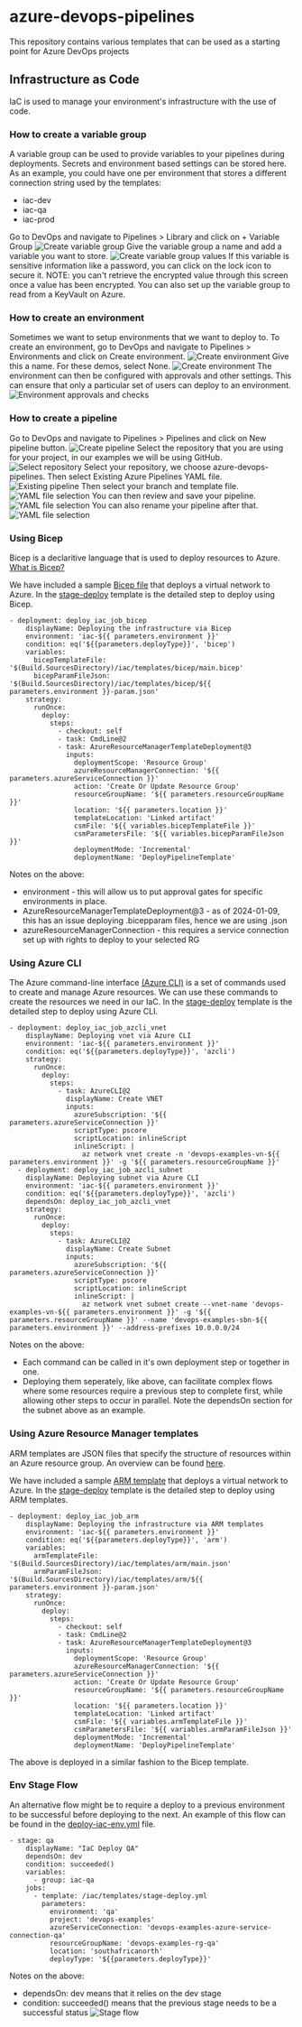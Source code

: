 # azure-devops-pipelines
This repository contains various templates that can be used as a starting point for Azure DevOps projects

## Infrastructure as Code
IaC is used to manage your environment's infrastructure with the use of code.

### How to create a variable group
A variable group can be used to provide variables to your pipelines during deployments.
Secrets and environment based settings can be stored here.
As an example, you could have one per environment that stores a different connection string used by the templates:
* iac-dev
* iac-qa
* iac-prod

Go to DevOps and navigate to Pipelines > Library and click on + Variable Group
![Create variable group](/docs/img/variable-group-create-01.png)
Give the variable group a name and add a variable you want to store.
![Create variable group values](/docs/img/variable-group-create-02.png)
If this variable is sensitive information like a password, you can click on the lock icon to secure it.
NOTE: you can't retrieve the encrypted value through this screen once a value has been encrypted.
You can also set up the variable group to read from a KeyVault on Azure.

### How to create an environment
Sometimes we want to setup environments that we want to deploy to.
To create an environment, go to DevOps and navigate to Pipelines > Environments and click on Create environment.
![Create environment](/docs/img/environment-create-01.png)
Give this a name. For these demos, select None.
![Create environment](/docs/img/environment-create-02.png)
The environment can then be configured with approvals and other settings.
This can ensure that only a particular set of users can deploy to an environment.
![Environment approvals and checks](/docs/img/environment-create-03.png)

### How to create a pipeline
Go to DevOps and navigate to Pipelines > Pipelines and click on New pipeline button.
![Create pipeline](/docs/img/pipeline-create-01.png)
Select the repository that you are using for your project, in our examples we will be using GitHub.
![Select repository](/docs/img/pipeline-create-02.png)
Select your repository, we choose azure-devops-pipelines.
Then select Existing Azure Pipelines YAML file.
![Existing pipeline](/docs/img/pipeline-create-03.png)
Then select your branch and template file.
![YAML file selection](/docs/img/pipeline-create-04.png)
You can then review and save your pipeline.
![YAML file selection](/docs/img/pipeline-create-05.png)
You can also rename your pipeline after that.
![YAML file selection](/docs/img/pipeline-create-06.png)

### Using Bicep
Bicep is a declaritive language that is used to deploy resources to Azure. [What is Bicep?](https://learn.microsoft.com/en-us/azure/azure-resource-manager/bicep/overview?tabs=bicep)

We have included a sample [Bicep file](/iac/templates/bicep/main.bicep) that deploys a virtual network to Azure.
In the [stage-deploy](/iac/templates/stage-deploy.yml) template is the detailed step to deploy using Bicep.
```
- deployment: deploy_iac_job_bicep
    displayName: Deploying the infrastructure via Bicep
    environment: 'iac-${{ parameters.environment }}'
    condition: eq('${{parameters.deployType}}', 'bicep')
    variables:
      bicepTemplateFile: '$(Build.SourcesDirectory)/iac/templates/bicep/main.bicep'
      bicepParamFileJson: '$(Build.SourcesDirectory)/iac/templates/bicep/${{ parameters.environment }}-param.json'
    strategy:
      runOnce:
        deploy:
          steps:
            - checkout: self
            - task: CmdLine@2
            - task: AzureResourceManagerTemplateDeployment@3
              inputs:
                deploymentScope: 'Resource Group'
                azureResourceManagerConnection: '${{ parameters.azureServiceConnection }}'
                action: 'Create Or Update Resource Group'
                resourceGroupName: '${{ parameters.resourceGroupName }}'
                location: '${{ parameters.location }}'
                templateLocation: 'Linked artifact'
                csmFile: '${{ variables.bicepTemplateFile }}'
                csmParametersFile: '${{ variables.bicepParamFileJson }}'
                deploymentMode: 'Incremental'
                deploymentName: 'DeployPipelineTemplate'
```
Notes on the above:
* environment - this will allow us to put approval gates for specific environments in place.
* AzureResourceManagerTemplateDeployment@3 - as of 2024-01-09, this has an issue deploying .bicepparam files, hence we are using .json
* azureResourceManagerConnection - this requires a service connection set up with rights to deploy to your selected RG

### Using Azure CLI
The Azure command-line interface [(Azure CLI)](https://learn.microsoft.com/en-us/cli/azure/) is a set of commands used to create and manage Azure resources.
We can use these commands to create the resources we need in our IaC.
In the [stage-deploy](/iac/templates/stage-deploy.yml) template is the detailed step to deploy using Azure CLI.
```
- deployment: deploy_iac_job_azcli_vnet
    displayName: Deploying vnet via Azure CLI
    environment: 'iac-${{ parameters.environment }}'
    condition: eq('${{parameters.deployType}}', 'azcli')
    strategy:
      runOnce:
        deploy:
          steps:
            - task: AzureCLI@2
              displayName: Create VNET
              inputs:
                azureSubscription: '${{ parameters.azureServiceConnection }}'
                scriptType: pscore
                scriptLocation: inlineScript
                inlineScript: |
                  az network vnet create -n 'devops-examples-vn-${{ parameters.environment }}' -g '${{ parameters.resourceGroupName }}'
  - deployment: deploy_iac_job_azcli_subnet
    displayName: Deploying subnet via Azure CLI
    environment: 'iac-${{ parameters.environment }}'
    condition: eq('${{parameters.deployType}}', 'azcli')
    dependsOn: deploy_iac_job_azcli_vnet
    strategy:
      runOnce:
        deploy:
          steps:
            - task: AzureCLI@2
              displayName: Create Subnet
              inputs:
                azureSubscription: '${{ parameters.azureServiceConnection }}'
                scriptType: pscore
                scriptLocation: inlineScript
                inlineScript: |
                  az network vnet subnet create --vnet-name 'devops-examples-vn-${{ parameters.environment }}' -g '${{ parameters.resourceGroupName }}' --name 'devops-examples-sbn-${{ parameters.environment }}' --address-prefixes 10.0.0.0/24
```
Notes on the above:
* Each command can be called in it's own deployment step or together in one.
* Deploying them seperately, like above, can facilitate complex flows where some resources require a previous step to complete first, while allowing other steps to occur in parallel. Note the dependsOn section for the subnet above as an example.

### Using Azure Resource Manager templates
ARM templates are JSON files that specify the structure of resources within an Azure resource group. An overview can be found [here](https://learn.microsoft.com/en-us/azure/azure-resource-manager/templates/overview).

We have included a sample [ARM template](/iac/templates/arm/main.json) that deploys a virtual network to Azure.
In the [stage-deploy](/iac/templates/stage-deploy.yml) template is the detailed step to deploy using ARM templates.
```
- deployment: deploy_iac_job_arm
    displayName: Deploying the infrastructure via ARM templates
    environment: 'iac-${{ parameters.environment }}'
    condition: eq('${{parameters.deployType}}', 'arm')
    variables:
      armTemplateFile: '$(Build.SourcesDirectory)/iac/templates/arm/main.json'
      armParamFileJson: '$(Build.SourcesDirectory)/iac/templates/arm/${{ parameters.environment }}-param.json'
    strategy:
      runOnce:
        deploy:
          steps:
            - checkout: self
            - task: CmdLine@2
            - task: AzureResourceManagerTemplateDeployment@3
              inputs:
                deploymentScope: 'Resource Group'
                azureResourceManagerConnection: '${{ parameters.azureServiceConnection }}'
                action: 'Create Or Update Resource Group'
                resourceGroupName: '${{ parameters.resourceGroupName }}'
                location: '${{ parameters.location }}'
                templateLocation: 'Linked artifact'
                csmFile: '${{ variables.armTemplateFile }}'
                csmParametersFile: '${{ variables.armParamFileJson }}'
                deploymentMode: 'Incremental'
                deploymentName: 'DeployPipelineTemplate'
```
The above is deployed in a similar fashion to the Bicep template.

### Env Stage Flow
An alternative flow might be to require a deploy to a previous environment to be successful before deploying to the next.
An example of this flow can be found in the [deploy-iac-env.yml](/iac/deploy-iac-all-env.yml) file.
```
- stage: qa
    displayName: "IaC Deploy QA"
    dependsOn: dev
    condition: succeeded()
    variables:
      - group: iac-qa
    jobs:
      - template: /iac/templates/stage-deploy.yml
        parameters:
          environment: 'qa'
          project: 'devops-examples'
          azureServiceConnection: 'devops-examples-azure-service-connection-qa'
          resourceGroupName: 'devops-examples-rg-qa'
          location: 'southafricanorth'
          deployType: '${{parameters.deployType}}'
```
Notes on the above:
* dependsOn: dev means that it relies on the dev stage
* condition: succeeded() means that the previous stage needs to be a successful status
![Stage flow](/docs/img/pipeline-03.png)